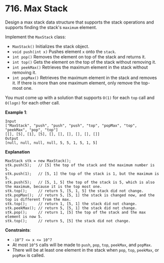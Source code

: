 # 716. Max Stack

Design a max stack data structure that supports the stack operations and supports finding the stack's `maximum` element.

Implement the `MaxStack` class:

* `MaxStack()` Initializes the stack object.
* `void push(int x)` Pushes element `x` onto the `stack`.
* `int pop()` Removes the element on top of the stack and returns it.
* `int top()` Gets the element on the top of the stack without removing it.
* `int peekMax()` Retrieves the maximum element in the stack without removing it.
* `int popMax()` Retrieves the maximum element in the stack and removes it. If there is more than one maximum element, only remove the top-most one.

You must come up with a solution that supports `O(1)` for each `top` call and `O(logn)` for each other call.

**Example 1**:
```
Input
["MaxStack", "push", "push", "push", "top", "popMax", "top", "peekMax", "pop", "top"]
[[], [5], [1], [5], [], [], [], [], [], []]
Output
[null, null, null, null, 5, 5, 1, 5, 1, 5]
```

**Explanation**
```
MaxStack stk = new MaxStack();
stk.push(5);   // [5] the top of the stack and the maximum number is 5.
stk.push(1);   // [5, 1] the top of the stack is 1, but the maximum is 5.
stk.push(5);   // [5, 1, 5] the top of the stack is 5, which is also the maximum, because it is the top most one.
stk.top();     // return 5, [5, 1, 5] the stack did not change.
stk.popMax();  // return 5, [5, 1] the stack is changed now, and the top is different from the max.
stk.top();     // return 1, [5, 1] the stack did not change.
stk.peekMax(); // return 5, [5, 1] the stack did not change.
stk.pop();     // return 1, [5] the top of the stack and the max element is now 5.
stk.top();     // return 5, [5] the stack did not change.
```

**Constraints**:

* `-10^7 <= x <= 10^7`
* At most `10^5` calls will be made to `push`, `pop`, `top`, `peekMax`, and `popMax`.
* There will be at least one element in the stack when `pop`, `top`, `peekMax`, or `popMax` is called.

